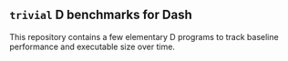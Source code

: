 `trivial` D benchmarks for Dash
------------------------------------

This repository contains a few elementary D programs to track
baseline performance and executable size over time.
